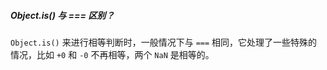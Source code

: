 ##### Object.is() 与 === 区别？

`Object.is()` 来进行相等判断时，一般情况下与 `===` 相同，它处理了一些特殊的情况，比如 `+0` 和 `-0` 不再相等，两个 `NaN` 是相等的。